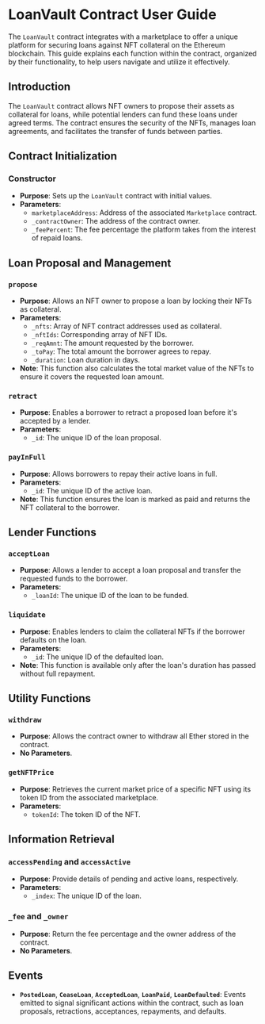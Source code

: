 # LoanVault Contract User Guide

The `LoanVault` contract integrates with a marketplace to offer a unique platform for securing loans against NFT collateral on the Ethereum blockchain. This guide explains each function within the contract, organized by their functionality, to help users navigate and utilize it effectively.

## Introduction

The `LoanVault` contract allows NFT owners to propose their assets as collateral for loans, while potential lenders can fund these loans under agreed terms. The contract ensures the security of the NFTs, manages loan agreements, and facilitates the transfer of funds between parties.

## Contract Initialization

### Constructor
- **Purpose**: Sets up the `LoanVault` contract with initial values.
- **Parameters**:
  - `marketplaceAddress`: Address of the associated `Marketplace` contract.
  - `_contractOwner`: The address of the contract owner.
  - `_feePercent`: The fee percentage the platform takes from the interest of repaid loans.

## Loan Proposal and Management

### `propose`
- **Purpose**: Allows an NFT owner to propose a loan by locking their NFTs as collateral.
- **Parameters**:
  - `_nfts`: Array of NFT contract addresses used as collateral.
  - `_nftIds`: Corresponding array of NFT IDs.
  - `_reqAmnt`: The amount requested by the borrower.
  - `_toPay`: The total amount the borrower agrees to repay.
  - `_duration`: Loan duration in days.
- **Note**: This function also calculates the total market value of the NFTs to ensure it covers the requested loan amount.

### `retract`
- **Purpose**: Enables a borrower to retract a proposed loan before it's accepted by a lender.
- **Parameters**:
  - `_id`: The unique ID of the loan proposal.

### `payInFull`
- **Purpose**: Allows borrowers to repay their active loans in full.
- **Parameters**:
  - `_id`: The unique ID of the active loan.
- **Note**: This function ensures the loan is marked as paid and returns the NFT collateral to the borrower.

## Lender Functions

### `acceptLoan`
- **Purpose**: Allows a lender to accept a loan proposal and transfer the requested funds to the borrower.
- **Parameters**:
  - `_loanId`: The unique ID of the loan to be funded.

### `liquidate`
- **Purpose**: Enables lenders to claim the collateral NFTs if the borrower defaults on the loan.
- **Parameters**:
  - `_id`: The unique ID of the defaulted loan.
- **Note**: This function is available only after the loan's duration has passed without full repayment.

## Utility Functions

### `withdraw`
- **Purpose**: Allows the contract owner to withdraw all Ether stored in the contract.
- **No Parameters**.

### `getNFTPrice`
- **Purpose**: Retrieves the current market price of a specific NFT using its token ID from the associated marketplace.
- **Parameters**:
  - `tokenId`: The token ID of the NFT.

## Information Retrieval

### `accessPending` and `accessActive`
- **Purpose**: Provide details of pending and active loans, respectively.
- **Parameters**:
  - `_index`: The unique ID of the loan.

### `_fee` and `_owner`
- **Purpose**: Return the fee percentage and the owner address of the contract.
- **No Parameters**.

## Events

- **`PostedLoan`**, **`CeaseLoan`**, **`AcceptedLoan`**, **`LoanPaid`**, **`LoanDefaulted`**: Events emitted to signal significant actions within the contract, such as loan proposals, retractions, acceptances, repayments, and defaults.